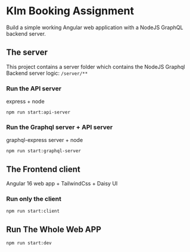 # Klm Booking Assignment

Build a simple working Angular web application with a NodeJS GraphQL backend server.

## The server
This project contains a server folder which contains the NodeJS Graphql Backend server logic:
`/server/**`

### Run the API server
express + node 

`npm run start:api-server`

### Run the Graphql server + API server
graphql-express server + node

`npm run start:graphql-server`

## The Frontend client
Angular 16 web app + TailwindCss + Daisy UI

### Run only the client
`npm run start:client`

## Run The Whole Web APP
`npm run start:dev`


